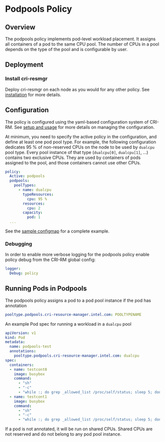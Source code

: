 # Podpools Policy

## Overview

The podpools policy implements pod-level workload placement. It
assigns all containers of a pod to the same CPU pool. The number of
CPUs in a pool depends on the type of the pool and is configurable by
user.

## Deployment

### Install cri-resmgr

Deploy cri-resmgr on each node as you would for any other policy. See
[installation](../installation.md) for more details.

## Configuration

The policy is configured using the yaml-based configuration system of CRI-RM.
See [setup and usage](../setup.md#setting-up-cri-resource-manager) for more
details on managing the configuration.

At minimum, you need to specify the active policy in the
configuration, and define at least one pod pool type. For example, the
following configuration dedicates 95 % of non-reserved CPUs on the
node to be used by `dualcpu` pool type. Every pool instance of that
type (`dualcpu[0]`, `dualcpu[1]`, ...) contains two exclusive
CPUs. They are used by containers of pods assigned to the pool, and
those containers cannot use other CPUs.

```yaml
policy:
  Active: podpools
  podpools:
    poolTypes:
      - name: dualcpu
        typeResources:
          cpu: 95 %
        resources:
          cpu: 2
        capacity:
          pod: 1
  ...
```

See the [sample configmap](/sample-configs/podpools-policy.cfg)
for a complete example.

### Debugging

In order to enable more verbose logging for the podpools policy enable
policy debug from the CRI-RM global config:

```yaml
logger:
  Debug: policy
```

## Running Pods in Podpools

The podpools policy assigns a pod to a pod pool instance if the pod
has annotation

```yaml
pooltype.podpools.cri-resource-manager.intel.com: POOLTYPENAME
```

An example Pod spec for running a workload in a `dualcpu` pool

```yaml
apiVersion: v1
kind: Pod
metadata:
  name: podpools-test
  annotations:
    pooltype.podpools.cri-resource-manager.intel.com: dualcpu
spec:
  containers:
  - name: testcont0
    image: busybox
    command:
      - "sh"
      - "-c"
      - "while :; do grep _allowed_list /proc/self/status; sleep 5; done"
  - name: testcont1
    image: busybox
    command:
      - "sh"
      - "-c"
      - "while :; do grep _allowed_list /proc/self/status; sleep 5; done"
```

If a pod is not annotated, it will be run on shared CPUs. Shared CPUs
are not reserved and do not belong to any pod pool instance.
